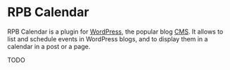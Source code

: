 RPB Calendar
============

RPB Calendar is a plugin for [WordPress](http://wordpress.org/),
the popular blog [CMS](http://en.wikipedia.org/wiki/Content_management_system).
It allows to list and schedule events in WordPress blogs,
and to display them in a calendar in a post or a page.

TODO
